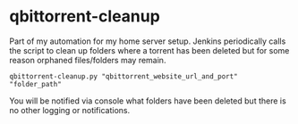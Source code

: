 # qbittorrent-cleanup

Part of my automation for my home server setup. Jenkins periodically calls the script to clean up folders where a torrent has been deleted but for some reason orphaned files/folders may remain.

    qbittorrent-cleanup.py "qbittorrent_website_url_and_port" "folder_path"

You will be notified via console what folders have been deleted but there is no other logging or notifications.
